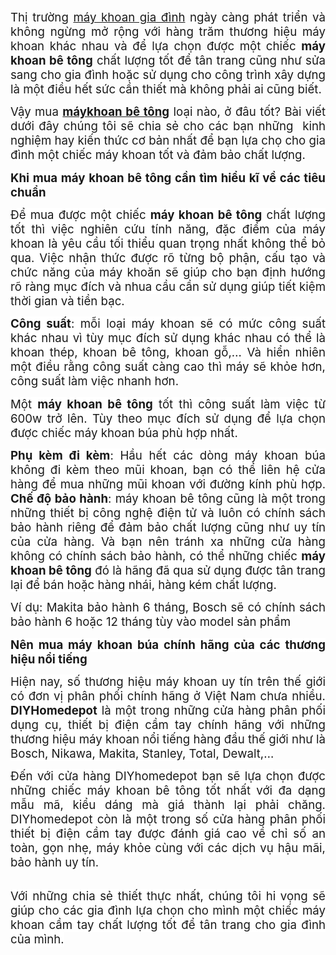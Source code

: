 <div style="margin-bottom: 10.0pt; margin-left: 0cm; margin-right: 0cm; margin-top: 0cm; text-align: justify;">
<span style="font-size: 14pt;">Thị trường
<a href="https://diyhomedepot.vn/118/may-khoan.html" target="_blank">máy khoan gia đình</a> ngày càng phát triển và không ngừng mở rộng với hàng trăm thương hiệu
máy khoan khác nhau và để lựa chọn được một chiếc <b>máy khoan bê tông</b> chất
lượng tốt để tân trang cũng như sửa sang cho gia đình hoặc sử dụng cho công
trình xây dựng là một điều hết sức cần thiết mà không phải ai cũng biết. </span><span style="font-size: 14.0pt;"><o:p></o:p></span></div>
<div style="margin-bottom: 10.0pt; margin-left: 0cm; margin-right: 0cm; margin-top: 0cm; text-align: justify;">
<span style="font-size: 14pt;">Vậy mua <b><a href="https://diyhomedepot.vn/118/may-khoan.html" target="_blank">máykhoan bê tông</a></b> loại nào, ở đâu tốt? Bài viết dưới đây chúng tôi sẽ chia sẻ
cho các bạn những &nbsp;kinh nghiệm hay kiến thức cơ bản nhất để bạn lựa chọ
cho gia đình một chiếc máy khoan tốt và đảm bảo chất lượng.</span><span style="font-size: 14.0pt;"><o:p></o:p></span></div>
<div style="margin-bottom: 10.0pt; margin-left: 0cm; margin-right: 0cm; margin-top: 0cm; text-align: justify;">
<b><span style="background: white; font-size: 14pt;">Khi mua máy khoan bê tông cần tìm hiểu kĩ về các tiêu chuẩn</span></b><span style="font-size: 14.0pt;"><o:p></o:p></span></div>
<div style="margin-bottom: 10.0pt; margin-left: 0cm; margin-right: 0cm; margin-top: 0cm; text-align: justify;">
<span style="background: white; font-size: 14pt;">Để mua được một chiếc <b>máy khoan bê tông</b> chất lượng tốt thì việc
nghiên cứu tính năng, đặc điểm của máy khoan là yêu cầu tối thiểu quan trọng
nhất không thể bỏ qua. Việc nhận thức được rõ từng bộ phận, cấu tạo và chức
năng của máy khoăn sẽ giúp cho bạn định hướng rõ ràng mục đích và nhua cầu cần
sử dụng giúp tiết kiệm thời gian và tiền bạc.</span><span style="font-size: 14.0pt;"><o:p></o:p></span></div>
<div style="margin-bottom: 10.0pt; margin-left: 0cm; margin-right: 0cm; margin-top: 0cm; text-align: justify;">
<b><span style="background: white; font-size: 14pt;">Công suất</span></b><span style="background: white; font-size: 14pt;">: mỗi loại máy khoan sẽ có mức công suất khác nhau vì tùy mục
đích sử dụng khác nhau có thể là khoan thép, khoan bê tông, khoan gỗ,… Và hiển
nhiên một điều rằng công suất càng cao thì máy sẽ khỏe hơn, công suất làm việc
nhanh hơn. </span><span style="font-size: 14.0pt;"><o:p></o:p></span></div>
<div style="margin-bottom: 10.0pt; margin-left: 0cm; margin-right: 0cm; margin-top: 0cm; text-align: justify;">
<span style="background: white; font-size: 14pt;">Một <b>máy khoan bê tông</b> tốt thì công suất làm việc từ 600w trở lên.
Tùy theo mục đích sử dụng để lựa chọn được chiếc máy khoan búa phù hợp nhất.</span><span style="font-size: 14.0pt;"><o:p></o:p></span></div>
<div style="margin-bottom: 10.0pt; margin-left: 0cm; margin-right: 0cm; margin-top: 0cm; text-align: justify;">
<b><span style="background: white; font-size: 14pt;">Phụ kèm đi kèm</span></b><span style="background: white; font-size: 14pt;">: Hầu hết các dòng máy khoan búa không đi kèm
theo mũi khoan, bạn có thể liên hệ cửa hàng để mua những mũi khoan với đường
kính phù hợp. <b>Chế độ bảo hành</b>: máy khoan bê tông cũng là một trong những
thiết bị công nghệ điện tử và luôn có chính sách bảo hành riêng để đảm bảo chất
lượng cũng như uy tín của cửa hàng. Và bạn nên tránh xa những cửa hàng không có
chính sách bảo hành, có thể những chiếc <b>máy khoan bê tông</b> đó là hãng đã
qua sử dụng được tân trang lại để bán hoặc hàng nhái, hàng kém chất lượng.</span><span style="font-size: 14.0pt;"><o:p></o:p></span></div>
<div style="margin-bottom: 10.0pt; margin-left: 0cm; margin-right: 0cm; margin-top: 0cm; text-align: justify;">
<span style="background: white; font-size: 14pt;">Ví dụ: Makita bảo hành 6 tháng, Bosch sẽ có chính sách bảo hành 6 hoặc
12 tháng tùy vào model sản phẩm</span><span style="font-size: 14.0pt;"><o:p></o:p></span></div>
<div style="margin-bottom: 10.0pt; margin-left: 0cm; margin-right: 0cm; margin-top: 0cm; text-align: justify;">
<b><span style="background: white; font-size: 14pt;">Nên mua máy khoan búa chính hãng của các thương hiệu nổi
tiếng</span></b><span style="font-size: 14.0pt;"><o:p></o:p></span></div>
<div style="margin-bottom: 10.0pt; margin-left: 0cm; margin-right: 0cm; margin-top: 0cm; text-align: justify;">
<span style="background: white; font-size: 14pt;">Hiện nay, số thương hiệu máy khoan uy tín trên thế giới có đơn vị phân
phối chính hãng ở Việt Nam chưa nhiều. <b>DIYHomedepot</b> là một trong những
cửa hàng phân phối dụng cụ, thiết bị điện cầm tay chính hãng với những thương
hiệu máy khoan nổi tiếng hàng đầu thế giới như là Bosch,&nbsp;Nikawa, Makita,
Stanley, Total, Dewalt,…</span><span style="font-size: 14.0pt;"><o:p></o:p></span></div>
<div style="margin-bottom: 10.0pt; margin-left: 0cm; margin-right: 0cm; margin-top: 0cm; text-align: justify;">
<span style="background: white; font-size: 14pt;">Đến với cửa hàng DIYhomedepot bạn sẽ lựa chọn được những chiếc máy khoan
bê tông tốt nhất với đa dạng mẫu mã, kiểu dáng mà giá thành lại phải chăng.
DIYhomedepot còn là một trong số cửa hàng phân phối thiết bị điện cầm tay được
đánh giá cao về chỉ số an toàn, gọn nhẹ, máy khỏe cùng với các dịch vụ hậu mãi,
bảo hành uy tín.</span><span style="font-size: 14.0pt;"><o:p></o:p></span></div>
<br />
<div style="margin-bottom: 10.0pt; margin-left: 0cm; margin-right: 0cm; margin-top: 0cm; text-align: justify;">
<span style="background: white; font-size: 14pt;">Với những chia sẻ thiết thực nhất, chúng tôi hi vọng sẽ giúp cho các gia
đình lựa chọn cho mình một chiếc máy khoan cầm tay chất lượng tốt để tân trang
cho gia đình của mình.</span><span style="font-size: 14.0pt;"><o:p></o:p></span></div>
